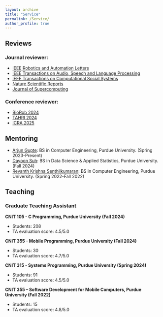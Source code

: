 ```yaml
---
layout: archive
title: "Service"
permalink: /Service/
author_profile: true
---
```


## Reviews
### Journal reviewer:
- [IEEE Robotics and Automation Letters](https://www.ieee-ras.org/publications/ra-l)
- [IEEE Transactions on Audio, Speech and Language Processing](https://ieeexplore.ieee.org/xpl/RecentIssue.jsp?punumber=6570655)
- [IEEE Transactions on Computational Social Systems](https://ieeexplore.ieee.org/xpl/RecentIssue.jsp?punumber=6570650)
- [Nature Scientific Reports](https://www.nature.com/srep/)
- [Journal of Supercomputing](https://link.springer.com/journal/11227)

### Conference reviewer:
- [BioRob 2024](https://www.biorob2024.org/)
- [TAHRI 2024](https://www.tahri.org/)
- [ICRA 2025](https://2025.ieee-icra.org/)

## Mentoring  
- [Arjun Gupte](http://www.smart-laboratory.org/group/Arjun_Gupte.html): BS in Computer Engineering, Purdue University. (Spring 2023-Present)
- [Dayoon Suh](http://www.smart-laboratory.org/group/Dayoon_Suh.html): BS in Data Science & Applied Statistics, Purdue University. (Fall 2024)
- [Revanth Krishna Senthilkumaran](http://www.smart-laboratory.org/group/Revanth_Krishna_Senthilkumaran.html): BS in Computer Engineering, Purdue University. (Spring 2022-Fall 2022)

## Teaching
### Graduate Teaching Assistant

**CNIT 105 - C Programming, Purdue University (Fall 2024)**
- Students: 208
- TA evaluation score: 4.5/5.0

**CNIT 355 - Mobile Programming, Purdue University (Fall 2024)**
- Students: 30
- TA evaluation score: 4.7/5.0

**CNIT 315 - Systems Programming, Purdue University (Spring 2024)**
- Students: 91
- TA evaluation score: 4.5/5.0

**CNIT 355 – Software Development for Mobile Computers, Purdue University (Fall 2022)**
- Students: 15
- TA evaluation score: 4.8/5.0




